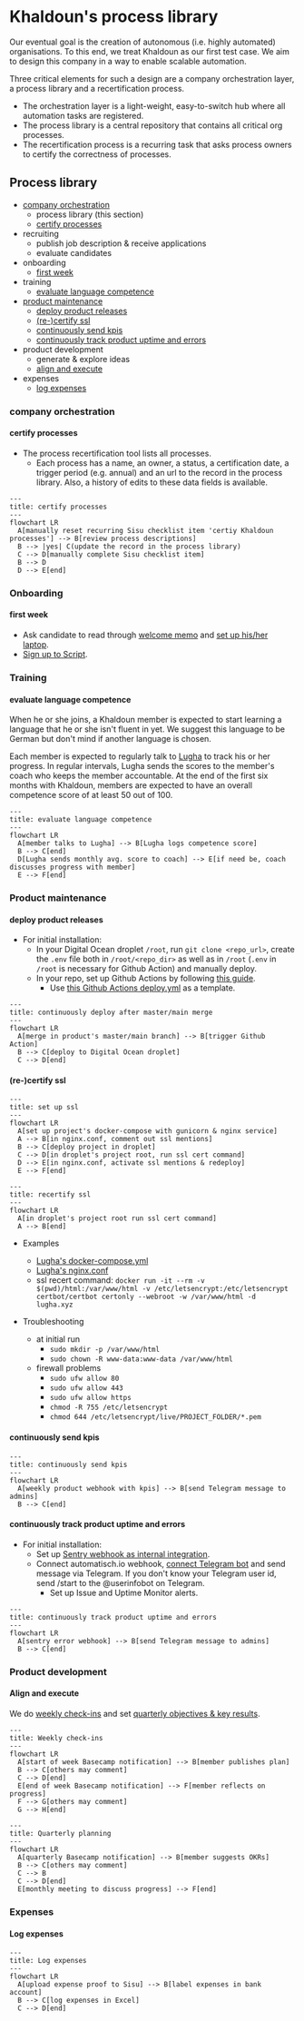 # Khaldoun's process library

Our eventual goal is the creation of autonomous
(i.e. highly automated) organisations.
To this end, we treat Khaldoun as our first test case.
We aim to design this company in a way to enable scalable automation.

Three critical elements for such a design are a company
orchestration layer, a process library and a recertification process.

- The orchestration layer is a light-weight, easy-to-switch hub
  where all automation tasks are registered.
- The process library is a central repository that contains all
  critical org processes.
- The recertification process is a recurring task that asks
  process owners to certify the correctness of processes.

## Process library

- [company orchestration](#company-orchestration)
  - process library (this section)
  - [certify processes](#certify-processes)
- recruiting
  - publish job description & receive applications
  - evaluate candidates
- onboarding 
  - [first week](#first-week) 
- training
  - [evaluate language competence](#evaluate-language-competence)
- [product maintenance](#product-maintenance)
  - [deploy product releases](#deploy-product-releases)
  - [(re-)certify ssl](#re-certify-ssl)
  - [continuously send kpis](#continuously-send-kpis)
  - [continuously track product uptime and errors](#continuously-track-product-uptime-and-errors)
- product development
  - generate & explore ideas
  - [align and execute](#align-and-execute)
- expenses 
  - [log expenses](#log-expenses)

### company orchestration

#### certify processes

- The process recertification tool lists all processes.
  - Each process has a name, an owner, a status, a certification date,
    a trigger period (e.g. annual) and an url to the record in the process library.
    Also, a history of edits to these data fields is available.

~~~mermaid
---
title: certify processes
---
flowchart LR
  A[manually reset recurring Sisu checklist item 'certiy Khaldoun processes'] --> B[review process descriptions]
  B --> |yes| C(update the record in the process library)
  C --> D[manually complete Sisu checklist item]
  B --> D
  D --> E[end]
~~~

### Onboarding 

#### first week 

- Ask candidate to read through [welcome memo](../README.md)
  and [set up his/her laptop](../setup/README.md). 
- [Sign up to Script](https://sisu.cx/script/).

### Training

#### evaluate language competence

When he or she joins, a Khaldoun member is expected
to start learning a language that he or she isn't fluent in yet.
We suggest this language to be German
but don't mind if another language is chosen.

Each member is expected to regularly talk to [Lugha](https://lugha.xyz/)
to track his or her progress.
In regular intervals, Lugha sends the scores to the member's coach
who keeps the member accountable.
At the end of the first six months with Khaldoun,
members are expected to have an overall competence score
of at least 50 out of 100.

~~~mermaid
---
title: evaluate language competence
---
flowchart LR
  A[member talks to Lugha] --> B[Lugha logs competence score]
  B --> C[end]
  D[Lugha sends monthly avg. score to coach] --> E[if need be, coach discusses progress with member]
  E --> F[end]
~~~

### Product maintenance

#### deploy product releases

- For initial installation:
  - In your Digital Ocean droplet `/root`, run `git clone <repo_url>`, create the `.env` file both in `/root/<repo_dir>` as well as in `/root` (`.env` in `/root` is necessary for Github Action) and manually deploy.
  - In your repo, set up Github Actions by following [this guide](https://medium.com/swlh/how-to-deploy-your-application-to-digital-ocean-using-github-actions-and-save-up-on-ci-cd-costs-74b7315facc2).
    - Use [this Github Actions deploy.yml](https://github.com/khaldoun-xyz/lugha/blob/main/.github/workflows/deploy.yml)
      as a template.

~~~mermaid
---
title: continuously deploy after master/main merge
---
flowchart LR
  A[merge in product's master/main branch] --> B[trigger Github Action]
  B --> C[deploy to Digital Ocean droplet]
  C --> D[end]
~~~

#### (re-)certify ssl

~~~mermaid
---
title: set up ssl
---
flowchart LR
  A[set up project's docker-compose with gunicorn & nginx service]
  A --> B[in nginx.conf, comment out ssl mentions]
  B --> C[deploy project in droplet]
  C --> D[in droplet's project root, run ssl cert command]
  D --> E[in nginx.conf, activate ssl mentions & redeploy]
  E --> F[end]
~~~

~~~mermaid
--- 
title: recertify ssl
---
flowchart LR
  A[in droplet's project root run ssl cert command]
  A --> B[end]
~~~

- Examples
  - [Lugha's docker-compose.yml](https://github.com/khaldoun-xyz/lugha/blob/main/docker-compose.yml)
  - [Lugha's nginx.conf](https://github.com/khaldoun-xyz/lugha/blob/main/nginx.conf)
  - ssl recert command: ```docker run -it --rm -v $(pwd)/html:/var/www/html
    -v /etc/letsencrypt:/etc/letsencrypt
    certbot/certbot certonly --webroot -w /var/www/html -d lugha.xyz```

- Troubleshooting
  - at initial run
    - `sudo mkdir -p /var/www/html`
    - `sudo chown -R www-data:www-data /var/www/html`
  - firewall problems
    - `sudo ufw allow 80`
    - `sudo ufw allow 443`
    - `sudo ufw allow https`
    - `chmod -R 755 /etc/letsencrypt`
    - `chmod 644 /etc/letsencrypt/live/PROJECT_FOLDER/*.pem`

#### continuously send kpis

~~~mermaid
---
title: continuously send kpis
---
flowchart LR
  A[weekly product webhook with kpis] --> B[send Telegram message to admins]
  B --> C[end]
~~~

#### continuously track product uptime and errors

- For initial installation:
  - Set up [Sentry webhook as internal integration](https://docs.sentry.io/organization/integrations/integration-platform/webhooks/issue-alerts/).
  - Connect automatisch.io webhook, 
    [connect Telegram bot](https://automatisch.io/docs/apps/telegram-bot/connection) 
    and send message via Telegram. If you don't know your Telegram user id, 
    send /start to the @userinfobot on Telegram.
    - Set up Issue and Uptime Monitor alerts.

~~~mermaid
---
title: continuously track product uptime and errors
---
flowchart LR
  A[sentry error webhook] --> B[send Telegram message to admins]
  B --> C[end]
~~~

### Product development

#### Align and execute

We do [weekly check-ins](/README.md#weekly-check-ins)
and set [quarterly objectives & key results](/README.md#quarterly-planning).

~~~mermaid
---
title: Weekly check-ins
---
flowchart LR
  A[start of week Basecamp notification] --> B[member publishes plan]
  B --> C[others may comment]
  C --> D[end]
  E[end of week Basecamp notification] --> F[member reflects on progress]
  F --> G[others may comment]
  G --> H[end]
~~~

~~~mermaid
---
title: Quarterly planning
---
flowchart LR
  A[quarterly Basecamp notification] --> B[member suggests OKRs]
  B --> C[others may comment]
  C --> B
  C --> D[end]
  E[monthly meeting to discuss progress] --> F[end]
~~~

### Expenses 

#### Log expenses 

~~~mermaid
---
title: Log expenses
---
flowchart LR
  A[upload expense proof to Sisu] --> B[label expenses in bank account]
  B --> C[log expenses in Excel]
  C --> D[end]
~~~
